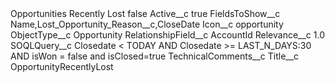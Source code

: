 <?xml version="1.0" encoding="UTF-8"?>
<CustomMetadata xmlns="http://soap.sforce.com/2006/04/metadata" xmlns:xsi="http://www.w3.org/2001/XMLSchema-instance" xmlns:xsd="http://www.w3.org/2001/XMLSchema">
    <label>Opportunities Recently Lost</label>
    <protected>false</protected>
    <values>
        <field>Active__c</field>
        <value xsi:type="xsd:boolean">true</value>
    </values>
    <values>
        <field>FieldsToShow__c</field>
        <value xsi:type="xsd:string">Name,Lost_Opportunity_Reason__c,CloseDate</value>
    </values>
    <values>
        <field>Icon__c</field>
        <value xsi:type="xsd:string">opportunity</value>
    </values>
    <values>
        <field>ObjectType__c</field>
        <value xsi:type="xsd:string">Opportunity</value>
    </values>
    <values>
        <field>RelationshipField__c</field>
        <value xsi:type="xsd:string">AccountId</value>
    </values>
    <values>
        <field>Relevance__c</field>
        <value xsi:type="xsd:double">1.0</value>
    </values>
    <values>
        <field>SOQLQuery__c</field>
        <value xsi:type="xsd:string">Closedate &lt; TODAY AND Closedate &gt;= LAST_N_DAYS:30 AND isWon = false and isClosed=true</value>
    </values>
    <values>
        <field>TechnicalComments__c</field>
        <value xsi:nil="true"/>
    </values>
    <values>
        <field>Title__c</field>
        <value xsi:type="xsd:string">OpportunityRecentlyLost</value>
    </values>
</CustomMetadata>

